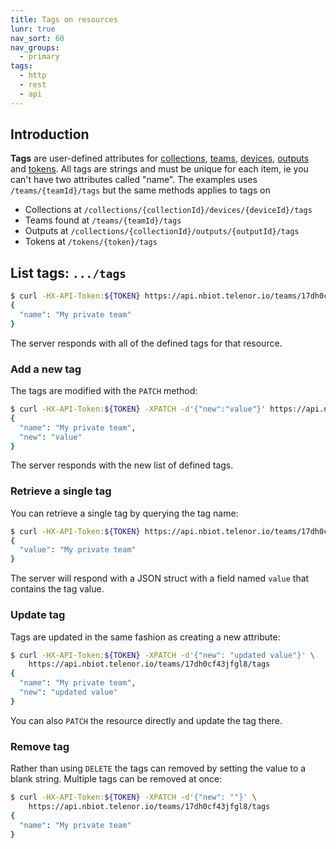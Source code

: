```yaml
---
title: Tags on resources
lunr: true
nav_sort: 60
nav_groups:
  - primary
tags:
  - http
  - rest
  - api
---
```


## Introduction

**Tags** are user-defined attributes for [collections](devices.md), [teams](teams.md), [devices](devices.md), [outputs](outputs.md) and [tokens](tokens.md). All tags are strings and must be unique for each item, ie you can't have two attributes called "name". The examples uses `/teams/{teamId}/tags` but the same methods applies to tags on

* Collections at `/collections/{collectionId}/devices/{deviceId}/tags`
* Teams found at `/teams/{teamId}/tags`
* Outputs at `/collections/{collectionId}/outputs/{outputId}/tags`
* Tokens at `/tokens/{token}/tags`

## List tags: `.../tags`

```bash
$ curl -HX-API-Token:${TOKEN} https://api.nbiot.telenor.io/teams/17dh0cf43jfgl8/tags
{
  "name": "My private team"
}
```

The server responds with all of the defined tags for that resource.

### Add a new tag
The tags are modified with the `PATCH` method:

```bash
$ curl -HX-API-Token:${TOKEN} -XPATCH -d'{"new":"value"}' https://api.nbiot.telenor.io/teams/17dh0cf43jfgl8/tags
{
  "name": "My private team",
  "new": "value"
}
```

The server responds with the new list of defined tags.

### Retrieve a single tag
You can retrieve a single tag by querying the tag name:

```bash
$ curl -HX-API-Token:${TOKEN} https://api.nbiot.telenor.io/teams/17dh0cf43jfgl8/tags/name
{
  "value": "My private team"
}
```

The server will respond with a JSON struct with a field named `value` that contains the tag value.

### Update tag

Tags are updated in the same fashion as creating a new attribute:

```bash
$ curl -HX-API-Token:${TOKEN} -XPATCH -d'{"new": "updated value"}' \
    https://api.nbiot.telenor.io/teams/17dh0cf43jfgl8/tags
{
  "name": "My private team",
  "new": "updated value"
}
```

You can also `PATCH` the resource directly and update the tag there.

### Remove tag

Rather than using `DELETE` the tags can removed by setting the value to a blank string.
Multiple tags can be removed at once:

```bash
$ curl -HX-API-Token:${TOKEN} -XPATCH -d'{"new": ""}' \
    https://api.nbiot.telenor.io/teams/17dh0cf43jfgl8/tags
{
  "name": "My private team"
}
```
